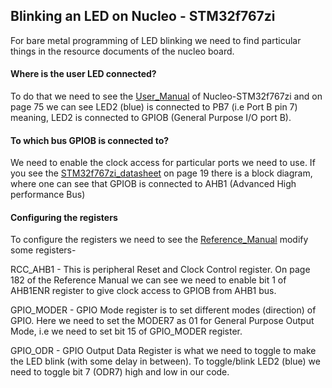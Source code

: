 ## Blinking an LED on Nucleo - STM32f767zi

For bare metal programming of LED blinking we need to find particular things in the resource documents of the nucleo board. 

#### Where is the user LED connected?
To do that we need to see the [User_Manual](https://www.st.com/content/ccc/resource/technical/document/user_manual/group0/26/49/90/2e/33/0d/4a/da/DM00244518/files/DM00244518.pdf/jcr:content/translations/en.DM00244518.pdf) of Nucleo-STM32f767zi and on page 75 we can see LED2 (blue) is connected to PB7 (i.e Port B pin 7) meaning, LED2 is connected to GPIOB (General Purpose I/O port B).

#### To which bus GPIOB is connected to?
We need to enable the clock access for particular ports we need to use. If you see the [STM32f767zi_datasheet](https://www.st.com/resource/en/datasheet/stm32f767zi.pdf) on page 19 there is a block diagram, where one can see that GPIOB is connected to AHB1 (Advanced High performance Bus)

#### Configuring the registers
To configure the registers we need to see the [Reference_Manual](https://www.st.com/content/ccc/resource/technical/document/reference_manual/group0/96/8b/0d/ec/16/22/43/71/DM00224583/files/DM00224583.pdf/jcr:content/translations/en.DM00224583.pdf) modify some registers-

RCC_AHB1 - This is peripheral Reset and Clock Control register. On page 182 of the Reference Manual we can see we need to enable bit 1 of AHB1ENR register to give clock access to GPIOB from AHB1 bus. 


GPIO_MODER - GPIO Mode register is to set different modes (direction) of GPIO. Here we need to set the MODER7 as 01 for General Purpose Output Mode, i.e we need to set bit 15 of GPIO_MODER register.

GPIO_ODR - GPIO Output Data Register is what we need to toggle to make the LED blink (with some delay in between). To toggle/blink LED2 (blue) we need to toggle bit 7 (ODR7) high and low in our code.
